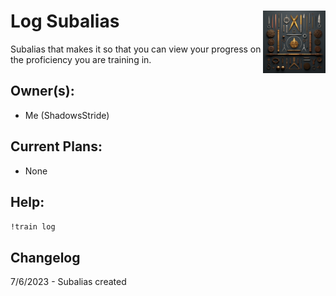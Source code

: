 <h1>Log Subalias<img align="right" src="image.png" width="100px"></h1>

Subalias that makes it so that you can view your progress on the proficiency you are training in.

## Owner(s):
- Me (ShadowsStride)

## Current Plans:
- None

## Help:
`!train log`

## Changelog

7/6/2023 - Subalias created